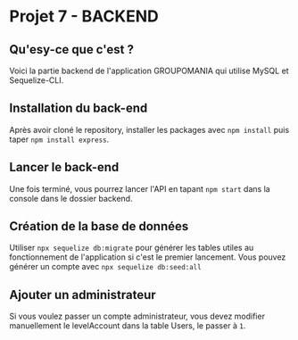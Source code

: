 # Projet 7 - BACKEND

## Qu'esy-ce que c'est ?
Voici la partie backend de l'application GROUPOMANIA qui utilise MySQL et Sequelize-CLI.

## Installation du back-end
Après avoir cloné le repository, installer les packages avec `npm install` puis taper `npm install express`.

## Lancer le back-end
Une fois terminé, vous pourrez lancer l'API en tapant `npm start` dans la console dans le dossier backend.

## Création de la base de données
Utiliser `npx sequelize db:migrate` pour générer les tables utiles au fonctionnement de l'application si c'est le premier lancement.
Vous pouvez générer un compte avec `npx sequelize db:seed:all`

## Ajouter un administrateur
Si vous voulez passer un compte administrateur, vous devez modifier manuellement le levelAccount dans la table Users, le passer à `1`.

